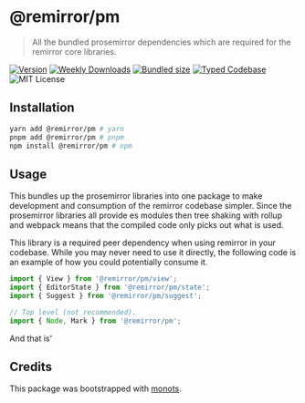 # @remirror/pm

> All the bundled prosemirror dependencies which are required for the remirror core libraries.

[![Version][version]][npm] [![Weekly Downloads][downloads-badge]][npm]
[![Bundled size][size-badge]][size] [![Typed Codebase][typescript]](./src/index.ts)
![MIT License][license]

[version]: https://flat.badgen.net/npm/v/@remirror/pm
[npm]: https://npmjs.com/package/@remirror/pm
[license]: https://flat.badgen.net/badge/license/MIT/purple
[size]: https://bundlephobia.com/result?p=@remirror/pm
[size-badge]: https://flat.badgen.net/bundlephobia/minzip/@remirror/pm
[typescript]: https://flat.badgen.net/badge/icon/TypeScript?icon=typescript&label
[downloads-badge]: https://badgen.net/npm/dw/@remirror/pm/red?icon=npm

## Installation

```bash
yarn add @remirror/pm # yarn
pnpm add @remirror/pm # pnpm
npm install @remirror/pm # npm
```

## Usage

This bundles up the prosemirror libraries into one package to make development and consumption of
the remirror codebase simpler. Since the prosemirror libraries all provide es modules then tree
shaking with rollup and webpack means that the compiled code only picks out what is used.

This library is a required peer dependency when using remirror in your codebase. While you may never
need to use it directly, the following code is an example of how you could potentially consume it.

```ts
import { View } from '@remirror/pm/view';
import { EditorState } from '@remirror/pm/state';
import { Suggest } from '@remirror/pm/suggest';

// Top level (not recommended).
import { Node, Mark } from '@remirror/pm';
```

And that is'

## Credits

This package was bootstrapped with [monots].

[monots]: https://github.com/monots/monots
